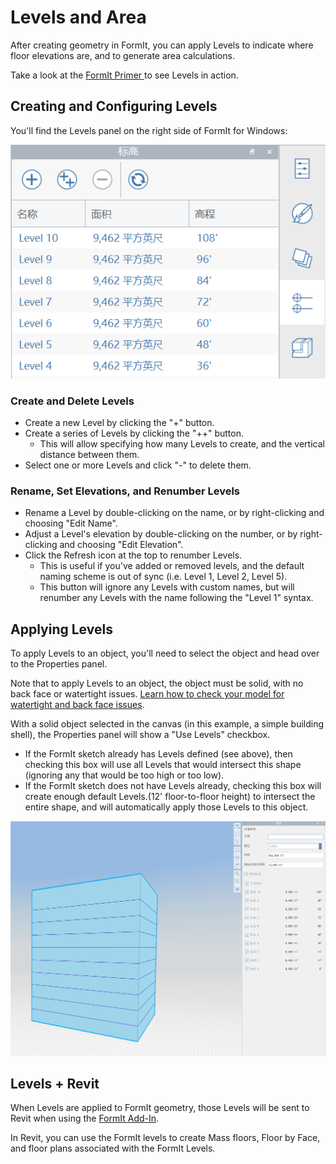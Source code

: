 # Levels and Area

After creating geometry in FormIt, you can apply Levels to indicate where floor elevations are, and to generate area calculations.

Take a look at the [FormIt Primer ](../formit-primer/part-i/adding-floors-with-levels.md)to see Levels in action.

## Creating and Configuring Levels

You'll find the Levels panel on the right side of FormIt for Windows:

![](../.gitbook/assets/20191217-levels-panel-1.png)

### Create and Delete Levels

* Create a new Level by clicking the "+" button.
* Create a series of Levels by clicking the "++" button.
  * This will allow specifying how many Levels to create, and the vertical distance between them.
* Select one or more Levels and click "-" to delete them.

### Rename, Set Elevations, and Renumber Levels

* Rename a Level by double-clicking on the name, or by right-clicking and choosing "Edit Name".
* Adjust a Level's elevation by double-clicking on the number, or by right-clicking and choosing "Edit Elevation".
* Click the Refresh icon at the top to renumber Levels.
  * This is useful if you've added or removed levels, and the default naming scheme is out of sync \(i.e. Level 1, Level 2, Level 5\).
  * This button will ignore any Levels with custom names, but will renumber any Levels with the name following the "Level 1" syntax.

## Applying Levels

To apply Levels to an object, you'll need to select the object and head over to the Properties panel.

Note that to apply Levels to an object, the object must be solid, with no back face or watertight issues. [Learn how to check your model for watertight and back face issues](https://formit.autodesk.com/blog/post/repairing-solid-models).

With a solid object selected in the canvas \(in this example, a simple building shell\), the Properties panel will show a "Use Levels" checkbox.

* If the FormIt sketch already has Levels defined \(see above\), then checking this box will use all Levels that would intersect this shape \(ignoring any that would be too high or too low\).
* If the FormIt sketch does not have Levels already, checking this box will create enough default Levels.\(12' floor-to-floor height\) to intersect the entire shape, and will automatically apply those Levels to this object.

![](../.gitbook/assets/20191217-properties-panel.png)

## Levels + Revit

When Levels are applied to FormIt geometry, those Levels will be sent to Revit when using the [FormIt Add-In](https://formit.autodesk.com/page/formit-revit).

In Revit, you can use the FormIt levels to create Mass floors, Floor by Face, and floor plans associated with the FormIt Levels.

